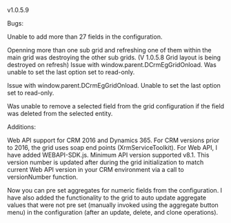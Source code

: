 v1.0.5.9

Bugs:

Unable to add more than 27 fields in the configuration.

Openning more than one sub grid and refreshing one of them within the main grid was destroying the other sub grids. (V 1.0.5.8 Grid layout is being destroyed on refresh)
Issue with window.parent.DCrmEgGridOnload. Was unable to set the last option set to read-only.

Issue with window.parent.DCrmEgGridOnload. Unable to set the last option set to read-only.

Was unable to remove a selected field from the grid configuration if the field was deleted from the selected entity.

Additions:

Web API support for CRM 2016 and Dynamics 365. For CRM versions prior to 2016, the grid uses soap end points (XrmServiceToolkit). For Web API, I have added WEBAPI-SDK.js. Minimum API version supported v8.1. This version number is updated after during the grid initialization to match current Web API version in your CRM environment via a call to versionNumber function.

Now you can pre set aggregates for numeric fields from the configuration. I have also added the functionality to the grid to auto update aggregate values that were not pre set (manually invoked using the aggregate button menu) in the configuration (after an update, delete, and clone operations).



